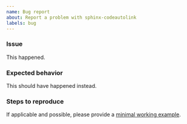 ```yaml
---
name: Bug report
about: Report a problem with sphinx-codeautolink
labels: bug
---
```


<!--
Hi, thanks for submitting a bug report!
This is an example bug template to start with.
Please fill in information below.
-->

### Issue
This happened.

### Expected behavior
This should have happened instead.

### Steps to reproduce
If applicable and possible, please provide a [minimal working
example](https://stackoverflow.com/help/minimal-reproducible-example).
